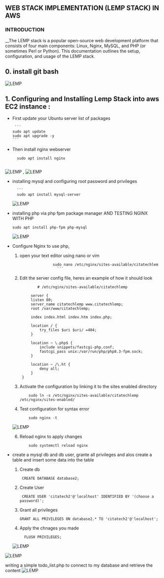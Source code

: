 ## WEB STACK IMPLEMENTATION (LEMP STACK) IN AWS 

### INTRODUCTION

__The LEMP stack is a popular open-source web development platform that consists of four main components: Linux, Nginx, MySQL, and PHP (or sometimes Perl or Python). This documentation outlines the setup, configuration, and usage of the LEMP stack.


## 0. install git bash

  ![LEMP ](https://github.com/citadelict/My-devops-Journey/blob/main/LEMP/gitbash.png)
   
   

## 1.  Configuring and Installing Lemp Stack into aws EC2 instance : 
  * First update your Ubuntu server list of packages
    
         ```
        sudo apt update
        sudo apt upgrade -y
        ```
  *  Then install nginx webserver
      ```
        sudo apt install nginx
        
        ```
![LEMP ](https://github.com/citadelict/My-devops-Journey/blob/main/LEMP/installed%20Nginx.png)  , 
![LEMP ](https://github.com/citadelict/My-devops-Journey/blob/main/LEMP/nginx.png)  

  * installing mysql and configuring root password and privileges
    
        
          ```
          sudo apt install mysql-server

     ![LEMP ](https://github.com/citadelict/My-devops-Journey/blob/main/LEMP/installed%20mysql.png)

 
    

* installing php via php fpm package manager AND TESTING NGINX WITH PHP
  

    ```
    sudo apt install php-fpm php-mysql
     ```
    ![LEMP ](https://github.com/citadelict/My-devops-Journey/blob/main/LEMP/testing%20php%20with%20nginx.png)  

* Configure Nginx to use php,
  1. open your text editor using nano or vim

                        sudo nano /etc/nginx/sites-available/citatechlem
                          ```
  2. Edit the server config file, heres an example of how it should look

                 # /etc/nginx/sites-available/citatechlemp

              server {
              listen 80;
              server_name citatechlemp www.citatechlemp;
              root /var/www/citatechlemp;
          
              index index.html index.htm index.php;
          
              location / {
                  try_files $uri $uri/ =404;
              }
          
              location ~ \.php$ {
                  include snippets/fastcgi-php.conf;
                  fastcgi_pass unix:/var/run/php/php8.3-fpm.sock;
              }
          
              location ~ /\.ht {
                  deny all;
              }
          }
                         
  3. Activate the configuration by linking it to the sites enabled directory

             sudo ln -s /etc/nginx/sites-available/citatechlemp /etc/nginx/sites-enabled/

  4. Test configuration for syntax error

             sudo nginx -t

    ![LEMP ](https://github.com/citadelict/My-devops-Journey/blob/main/LEMP/test%20nginx%20config.png)

  6. Reload nginx to apply changes
 
             sudo systemctl reload nginx

* create a mysql db and db user, grante all privileges and alos create a table
and insert some data into the table

    1. Create db
       
            CREATE DATABASE database2;

    2. Create User

            CREATE USER 'citatech2'@'localhost' IDENTIFIED BY '(choose a password)';

    3. Grant all privileges

           GRANT ALL PRIVILEGES ON database2.* TO 'citatech2'@'localhost';

   4. Apply the chnages you made

            FLUSH PRIVILEGES;

  ![LEMP ](https://github.com/citadelict/My-devops-Journey/blob/main/LEMP/db%20user%20and%20pwd.png)




 ![LEMP ](https://github.com/citadelict/My-devops-Journey/blob/main/LEMP/mysql%20db2.png)  

writing a simple todo_list.php to connect to my database and retrieve the content  ![LEMP ](https://github.com/citadelict/My-devops-Journey/blob/main/LEMP/todo_list.php.png)  





